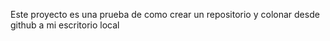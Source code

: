 Este proyecto es una prueba de como crear un repositorio y colonar desde github a mi escritorio local
